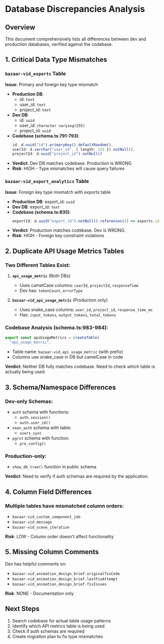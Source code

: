# Database Discrepancies Analysis

## Overview
This document comprehensively lists all differences between dev and production databases, verified against the codebase.

## 1. Critical Data Type Mismatches

### `bazaar-vid_exports` Table
**Issue**: Primary and foreign key type mismatch
- **Production DB**: 
  - id: `text`
  - user_id: `text`
  - project_id: `text`
- **Dev DB**: 
  - id: `uuid`
  - user_id: `character varying(255)`
  - project_id: `uuid`
- **Codebase (schema.ts:791-793)**:
  ```typescript
  id: d.uuid("id").primaryKey().defaultRandom(),
  userId: d.varchar("user_id", { length: 255 }).notNull(),
  projectId: d.uuid("project_id").notNull()
  ```
- **Verdict**: Dev DB matches codebase. Production is WRONG.
- **Risk**: HIGH - Type mismatches will cause query failures

### `bazaar-vid_export_analytics` Table
**Issue**: Foreign key type mismatch with exports table
- **Production DB**: export_id: `uuid`
- **Dev DB**: export_id: `text`
- **Codebase (schema.ts:835)**:
  ```typescript
  exportId: d.uuid("export_id").notNull().references(() => exports.id)
  ```
- **Verdict**: Production matches codebase. Dev is WRONG.
- **Risk**: HIGH - Foreign key constraint violations

## 2. Duplicate API Usage Metrics Tables

### Two Different Tables Exist:
1. **`api_usage_metric`** (Both DBs)
   - Uses camelCase columns: `userId`, `projectId`, `responseTime`
   - Dev has: `tokenCount`, `errorType`
   
2. **`bazaar-vid_api_usage_metric`** (Production only)
   - Uses snake_case columns: `user_id`, `project_id`, `response_time_ms`
   - Has: `input_tokens`, `output_tokens`, `total_tokens`

### Codebase Analysis (schema.ts:983-984):
```typescript
export const apiUsageMetrics = createTable(
  "api_usage_metric",
```
- Table name: `bazaar-vid_api_usage_metric` (with prefix)
- Columns use snake_case in DB but camelCase in code

**Verdict**: Neither DB fully matches codebase. Need to check which table is actually being used.

## 3. Schema/Namespace Differences

### Dev-only Schemas:
- `auth` schema with functions:
  - `auth.session()`
  - `auth.user_id()`
- `neon_auth` schema with table:
  - `users_sync`
- `pgrst` schema with function:
  - `pre_config()`

### Production-only:
- `show_db_tree()` function in public schema

**Verdict**: Need to verify if auth schemas are required by the application.

## 4. Column Field Differences

### Multiple tables have mismatched column orders:
- `bazaar-vid_custom_component_job`
- `bazaar-vid_message`
- `bazaar-vid_scene_iteration`

**Risk**: LOW - Column order doesn't affect functionality

## 5. Missing Column Comments

Dev has helpful comments on:
- `bazaar-vid_animation_design_brief.originalTsxCode`
- `bazaar-vid_animation_design_brief.lastFixAttempt`
- `bazaar-vid_animation_design_brief.fixIssues`

**Risk**: NONE - Documentation only

## Next Steps
1. Search codebase for actual table usage patterns
2. Identify which API metrics table is being used
3. Check if auth schemas are required
4. Create migration plan to fix type mismatches